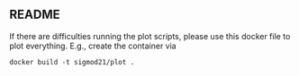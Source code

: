 ## README

If there are difficulties running the plot scripts, please use this docker file to plot everything. E.g., create
the container via

```
docker build -t sigmod21/plot .
```